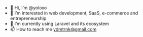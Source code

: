 - 👋 Hi, I’m @yoloxo
- 👀 I’m interested in web development, SaaS, e-commerce and entrepreneurship
- 🌱 I’m currently using Laravel and its ecosystem
- 📫 How to reach me ydmtrnk@gmail.com

<!---
yoloxo/yoloxo is a ✨ special ✨ repository because its `README.md` (this file) appears on your GitHub profile.
You can click the Preview link to take a look at your changes.
--->
